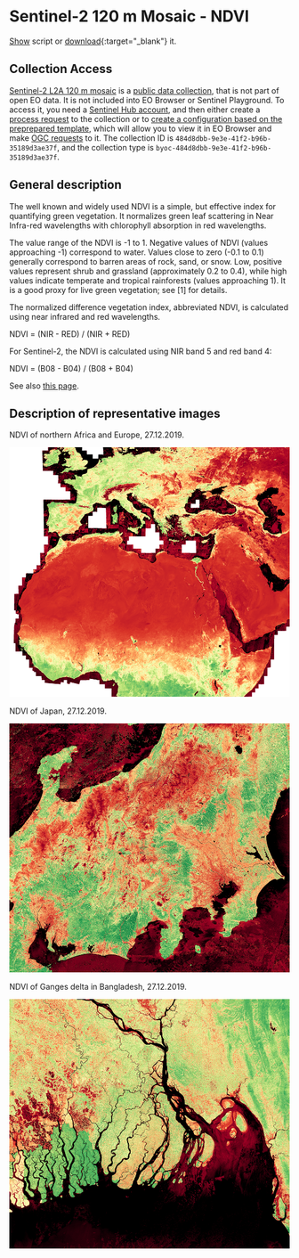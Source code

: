 # Sentinel-2 120 m Mosaic - NDVI

<a href="#" id='togglescript'>Show</a> script or [download](script.js){:target="_blank"} it.
<div id='script_view' style="display:none">
{% highlight javascript %}
{% include_relative script.js %}
{% endhighlight %}
</div>

## Collection Access

[Sentinel-2 L2A 120 m mosaic](https://collections.sentinel-hub.com/sentinel-s2-l2a-mosaic-120/) is a [public data collection](https://collections.sentinel-hub.com/), that is not part of open EO data. It is not included into EO Browser or Sentinel Playground. To access it, you need a [Sentinel Hub account](https://www.sentinel-hub.com/pricing/), and then either create a [process request](https://docs.sentinel-hub.com/api/latest/api/process/) to the collection or to [create a configuration based on the preprepared template](https://www.sentinel-hub.com/faq/#how-to-visualize-own-collection-eobrowser), which will allow you to view it in EO Browser and make [OGC requests](https://www.sentinel-hub.com/develop/api/ogc/) to it. The collection ID is `484d8dbb-9e3e-41f2-b96b-35189d3ae37f`, and the collection type is `byoc-484d8dbb-9e3e-41f2-b96b-35189d3ae37f`. 

## General description

The well known and widely used NDVI is a simple, but effective index for quantifying green vegetation. It normalizes green leaf scattering in Near Infra-red wavelengths with chlorophyll absorption in red wavelengths.

The value range of the NDVI is -1 to 1. Negative values of NDVI (values approaching -1) correspond to water. Values close to zero (-0.1 to 0.1) generally correspond to barren areas of rock, sand, or snow. Low, positive values represent shrub and grassland (approximately 0.2 to 0.4), while high values indicate temperate and tropical rainforests (values approaching 1). It is a good proxy for live green vegetation; see [1] for details.

The normalized difference vegetation index, abbreviated NDVI, is calculated using near infrared and red wavelengths.

NDVI = (NIR - RED) / (NIR + RED)

For Sentinel-2, the NDVI is calculated using NIR band 5 and red band 4:

NDVI = (B08 - B04) / (B08 + B04)

See also [this page](https://custom-scripts.sentinel-hub.com/sentinel-2/ndwi/#).

## Description of representative images

NDVI of northern Africa and Europe, 27.12.2019. 

![120 m mosaic NDVI](fig/fig1.png)

NDVI of Japan, 27.12.2019. 

![120 m mosaic NDVI](fig/fig2.png)

NDVI of Ganges delta in Bangladesh, 27.12.2019.

![120 m mosaic NDVI](fig/fig3.png)






